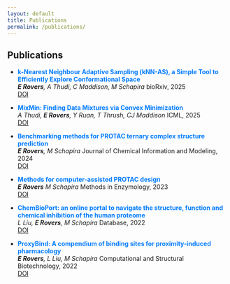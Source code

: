 ```yaml
---
layout: default
title: Publications
permalink: /publications/
---
```


## Publications

- <span style="color: #007bff;">**k-Nearest Neighbour Adaptive Sampling (kNN-AS), a Simple Tool to Efficiently Explore Conformational Space**</span>  
  ***E Rovers**, A Thudi, C Maddison, M Schapira* bioRxiv, 2025  
  [DOI](https://doi.org/10.1101/2025.03.05.641673)

- <span style="color: #007bff;">**MixMin: Finding Data Mixtures via Convex Minimization**</span>  
  *A Thudi, **E Rovers**, Y Ruan, T Thrush, CJ Maddison* ICML, 2025    
  [DOI](https://doi.org/10.48550/arXiv.2502.10510)

- <span style="color: #007bff;">**Benchmarking methods for PROTAC ternary complex structure prediction**</span>  
  ***E Rovers**, M Schapira* Journal of Chemical Information and Modeling, 2024  
  [DOI](https://doi.org/10.1021/acs.jcim.4c00426)

- <span style="color: #007bff;">**Methods for computer-assisted PROTAC design**</span>  
  ***E Rovers** M Schapira* Methods in Enzymology, 2023  
  [DOI](https://doi.org/10.1016/bs.mie.2023.06.020)

- <span style="color: #007bff;">**ChemBioPort: an online portal to navigate the structure, function and chemical inhibition of the human proteome**</span>  
  *L Liu, **E Rovers**, M Schapira* Database, 2022  
  [DOI](https://doi.org/10.1093/database/baac088)

- <span style="color: #007bff;">**ProxyBind: A compendium of binding sites for proximity-induced pharmacology**</span>  
  ***E Rovers**, L Liu, M Schapira* Computational and Structural Biotechnology, 2022  
  [DOI](https://doi.org/10.1016/j.csbj.2022.11.010)

